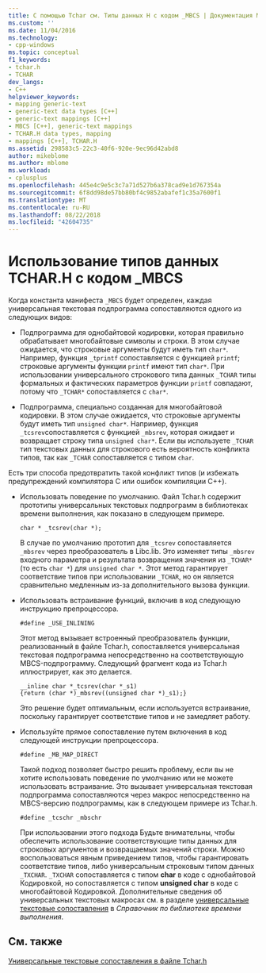 ```yaml
---
title: С помощью Tchar см. Типы данных H с кодом _MBCS | Документация Майкрософт
ms.custom: ''
ms.date: 11/04/2016
ms.technology:
- cpp-windows
ms.topic: conceptual
f1_keywords:
- tchar.h
- TCHAR
dev_langs:
- C++
helpviewer_keywords:
- mapping generic-text
- generic-text data types [C++]
- generic-text mappings [C++]
- MBCS [C++], generic-text mappings
- TCHAR.H data types, mapping
- mappings [C++], TCHAR.H
ms.assetid: 298583c5-22c3-40f6-920e-9ec96d42abd8
author: mikeblome
ms.author: mblome
ms.workload:
- cplusplus
ms.openlocfilehash: 445e4c9e5c3c7a71d527b6a378cad9e1d767354a
ms.sourcegitcommit: 6f8dd98de57bb80bf4c9852abafef1c35a7600f1
ms.translationtype: MT
ms.contentlocale: ru-RU
ms.lasthandoff: 08/22/2018
ms.locfileid: "42604735"
---
```

# <a name="using-tcharh-data-types-with-mbcs-code"></a>Использование типов данных TCHAR.H с кодом _MBCS
Когда константа манифеста `_MBCS` будет определен, каждая универсальная текстовая подпрограмма сопоставляются одного из следующих видов:  
  
-   Подпрограмма для однобайтовой кодировки, которая правильно обрабатывает многобайтовые символы и строки. В этом случае ожидается, что строковые аргументы будут иметь тип `char*`. Например, функция `_tprintf` сопоставляется с функцией `printf`; строковые аргументы функции `printf` имеют тип `char*`. При использовании универсального строкового типа данных `_TCHAR` типы формальных и фактических параметров функции `printf` совпадают, потому что `_TCHAR*` сопоставляется с `char*`.  
  
-   Подпрограмма, специально созданная для многобайтовой кодировки. В этом случае ожидается, что строковые аргументы будут иметь тип `unsigned char*`. Например, функция `_tcsrev`сопоставляется с функцией `_mbsrev`, которая ожидает и возвращает строку типа `unsigned char*`. Если вы используете `_TCHAR` тип текстовых данных для строкового есть вероятность конфликта типов, так как `_TCHAR` сопоставляется с типом `char`.  
  
 Есть три способа предотвратить такой конфликт типов (и избежать предупреждений компилятора C или ошибок компиляции C++).  
  
-   Использовать поведение по умолчанию. Файл Tchar.h содержит прототипы универсальных текстовых подпрограмм в библиотеках времени выполнения, как показано в следующем примере.  
  
    ```  
    char * _tcsrev(char *);  
    ```  
  
     В случае по умолчанию прототип для `_tcsrev` сопоставляется `_mbsrev` через преобразователь в Libc.lib. Это изменяет типы `_mbsrev` входного параметра и результата возвращения значения из `_TCHAR*` (то есть `char *`) для `unsigned char *`. Этот метод гарантирует соответствие типов при использовании `_TCHAR`, но он является сравнительно медленным из-за дополнительного вызова функции.  
  
-   Использовать встраивание функций, включив в код следующую инструкцию препроцессора.  
  
    ```  
    #define _USE_INLINING  
    ```  
  
     Этот метод вызывает встроенный преобразователь функции, реализованный в файле Tchar.h, сопоставляется универсальная текстовая подпрограмма непосредственно на соответствующую MBCS-подпрограмму. Следующий фрагмент кода из Tchar.h иллюстрирует, как это делается.  
  
    ```  
    __inline char *_tcsrev(char *_s1)  
    {return (char *)_mbsrev((unsigned char *)_s1);}  
    ```  
  
     Это решение будет оптимальным, если используется встраивание, поскольку гарантирует соответствие типов и не замедляет работу.  
  
-   Используйте прямое сопоставление путем включения в код следующей инструкции препроцессора.  
  
    ```  
    #define _MB_MAP_DIRECT  
    ```  
  
     Такой подход позволяет быстро решить проблему, если вы не хотите использовать поведение по умолчанию или не можете использовать встраивание. Это вызывает универсальная текстовая подпрограмма сопоставляются через макрос непосредственно на MBCS-версию подпрограммы, как в следующем примере из Tchar.h.  
  
    ```  
    #define _tcschr _mbschr  
    ```  
  
     При использовании этого подхода Будьте внимательны, чтобы обеспечить использование соответствующие типы данных для строковых аргументов и возвращаемых значений строки. Можно воспользоваться явным приведением типов, чтобы гарантировать соответствие типов, либо универсальным строковым типом данных `_TXCHAR`. `_TXCHAR` сопоставляется с типом **char** в коде с однобайтовой Кодировкой, но сопоставляется с типом **unsigned char** в коде с многобайтовой Кодировкой. Дополнительные сведения об универсальных текстовых макросах см. в разделе [универсальные текстовые сопоставления](../c-runtime-library/generic-text-mappings.md) в *Справочник по библиотеке времени выполнения*.  
  
## <a name="see-also"></a>См. также  
 [Универсальные текстовые сопоставления в файле Tchar.h](../text/generic-text-mappings-in-tchar-h.md)
